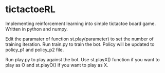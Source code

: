 # tictactoeRL
Implementing reinforcement learning into simple tictactoe board game. Written in python and numpy.

Edit the paramater of function st.play(parameter) to set the number of training iteration. Run train.py to train the bot. 
Policy will be updated to policy_p1 and policy_p2 file. 

Run play.py to play against the bot. Use st.playX() function if you want to play as O and st.playO() if you want to play as X.
